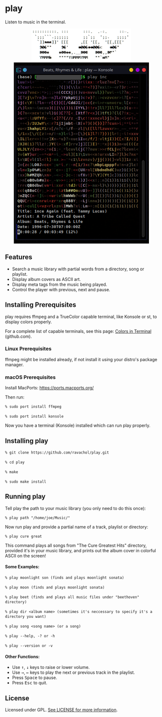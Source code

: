 
# play

Listen to music in the terminal.

<div align="center">
    <img src="play.png" />
</div>
<div align="center">
    <img src="play-screenshot.png" />
</div>

## Features
 
 * Search a music library with partial words from a directory, song or playlist.
 * Display album covers as ASCII art.
 * Display meta tags from the music being played.
 * Control the player with previous, next and pause.

## Installing Prerequisites

play requires ffmpeg and a TrueColor capable terminal, like Konsole or st, to display colors properly.

For a complete list of capable terminals, see this page: [Colors in Terminal](https://gist.github.com/CMCDragonkai/146100155ecd79c7dac19a9e23e6a362) (github.com).

### Linux Prerequisites

ffmpeg might be installed already, if not install it using your distro's package manager.

### macOS Prerequisites

Install MacPorts: https://ports.macports.org/

Then run:

```
% sudo port install ffmpeg

% sudo port install konsole
```

Now you have a terminal (Konsole) installed which can run play properly.

## Installing play

 ```
% git clone https://github.com/ravachol/play.git

% cd play

% make

% sudo make install
 ```

## Running play

Tell play the path to your music library (you only need to do this once):

```
% play path "/home/joe/Music/"
```
Now run play and provide a partial name of a track, playlist or directory:

```
% play cure great
```

This command plays all songs from "The Cure Greatest Hits" directory, provided it's in your music library, and prints out the album cover in colorful ASCII on the screen!

#### Some Examples:

 ```
% play moonlight son (finds and plays moonlight sonata)

% play moon (finds and plays moonlight sonata)

% play beet (finds and plays all music files under "beethoven" directory)

% play dir <album name> (sometimes it's neccessary to specify it's a directory you want)

% play song <song name> (or a song)

% play --help, -? or -h

% play --version or -v
 ```

#### Other Functions:

* Use <kbd>↑</kbd>, <kbd>↓</kbd> keys to raise or lower volume. 
* Use <kbd>→</kbd>, <kbd>←</kbd> keys to play the next or previous track in the playlist. 
* Press <kbd>Space</kbd> to pause.
* Press <kbd>Esc</kbd> to quit.

## License

Licensed under GPL. [See LICENSE for more information](https://github.com/ravachol/play/blob/main/LICENSE).